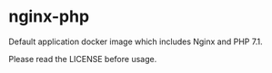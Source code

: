 # nginx-php
Default application docker image which includes Nginx and PHP 7.1.

Please read the LICENSE before usage.